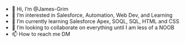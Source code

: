 - 👋 Hi, I’m @James-Grim
- 👀 I’m interested in Salesforce, Automation, Web Dev, and Learning
- 🌱 I’m currently learning Salesforce Apex, SOQL, SQL, HTML and CSS
- 💞️ I’m looking to collaborate on everything until I am less of a NOOB
- 📫 How to reach me DM

<!---
NeoRivendare/NeoRivendare is a ✨ special ✨ repository because its `README.md` (this file) appears on your GitHub profile.
You can click the Preview link to take a look at your changes.
--->
